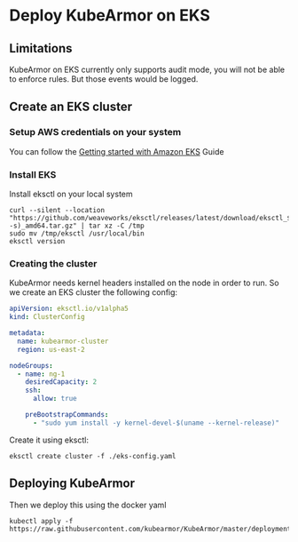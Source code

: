 # Deploy KubeArmor on EKS

## Limitations
KubeArmor on EKS currently only supports audit mode, you will not be able to enforce rules. But those events would be logged.

## Create an EKS cluster

### Setup AWS credentials on your system
You can follow the [Getting started with Amazon EKS](https://docs.aws.amazon.com/eks/latest/userguide/getting-started.html "Getting started with Amazon EKS") Guide 

### Install EKS
Install eksctl on your local system
```
curl --silent --location "https://github.com/weaveworks/eksctl/releases/latest/download/eksctl_$(uname -s)_amd64.tar.gz" | tar xz -C /tmp
sudo mv /tmp/eksctl /usr/local/bin
eksctl version
```

### Creating the cluster
KubeArmor needs kernel headers installed on the node in order to run. So we create an EKS cluster the following config:
```yaml
apiVersion: eksctl.io/v1alpha5
kind: ClusterConfig

metadata:
  name: kubearmor-cluster
  region: us-east-2

nodeGroups:
  - name: ng-1
    desiredCapacity: 2
    ssh:
      allow: true

    preBootstrapCommands:
      - "sudo yum install -y kernel-devel-$(uname --kernel-release)"
```

Create it using eksctl:
```
eksctl create cluster -f ./eks-config.yaml
```

## Deploying KubeArmor
Then we deploy this using the docker yaml
```
kubectl apply -f https://raw.githubusercontent.com/kubearmor/KubeArmor/master/deployments/docker/kubearmor.yaml
```
